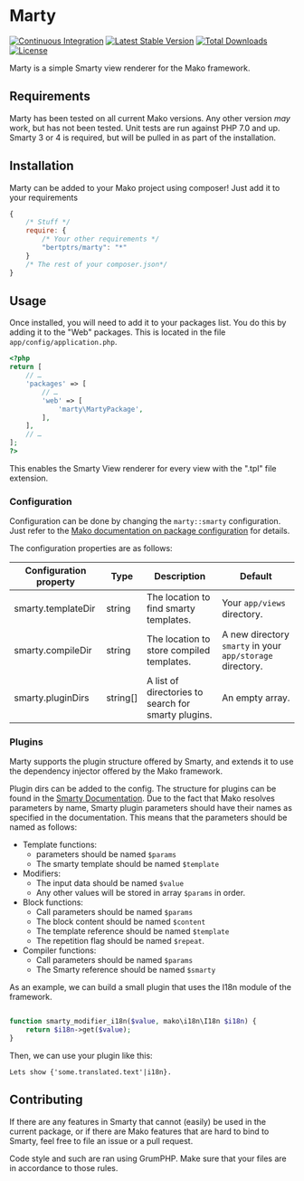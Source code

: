 # Marty

[![Continuous
Integration](https://github.com/bertptrs/marty/actions/workflows/ci.yml/badge.svg)](https://github.com/bertptrs/marty/actions/workflows/ci.yml)
[![Latest Stable
Version](https://poser.pugx.org/bertptrs/marty/v/stable)](https://packagist.org/packages/bertptrs/marty)
[![Total
Downloads](https://poser.pugx.org/bertptrs/marty/downloads)](https://packagist.org/packages/bertptrs/marty)
[![License](https://poser.pugx.org/bertptrs/marty/license)](https://packagist.org/packages/bertptrs/marty)

Marty is a simple Smarty view renderer for the Mako framework.

## Requirements

Marty has been tested on all current Mako versions. Any other version
_may_ work, but has not been tested. Unit tests are run against PHP 7.0
and up. Smarty 3 or 4 is required, but will be pulled in as part of the
installation.

## Installation

Marty can be added to your Mako project using composer! Just add it to your
requirements

```js
{
	/* Stuff */
	require: {
		/* Your other requirements */
		"bertptrs/marty": "*"
	}
	/* The rest of your composer.json*/
}
```

## Usage

Once installed, you will need to add it to your packages list. You do
this by adding it to the "Web" packages. This is located in the file
`app/config/application.php`.

```php
<?php
return [
	// …
	'packages' => [
		// …
		'web' => [
			'marty\MartyPackage',
		],
	],
	// …
];
?>
```

This enables the Smarty View renderer for every view with the ".tpl" file extension.


### Configuration

Configuration can be done by changing the `marty::smarty` configuration.
Just refer to the [Mako documentation on package
configuration](http://makoframework.com/docs/3.6/getting-started:configuration#cascading_configuration)
for details.

The configuration properties are as follows:

| Configuration property | Type     | Description                                         | Default                                                   |
| ---------------------- | -------- | --------------------------------------------------- | --------------------------------------------------------- |
| smarty.templateDir     | string   | The location to find smarty templates.              | Your `app/views` directory.                               |
| smarty.compileDir      | string   | The location to store compiled templates.           | A new directory `smarty` in your `app/storage` directory. |
| smarty.pluginDirs      | string[] | A list of directories to search for smarty plugins. | An empty array.                                           |

### Plugins

Marty supports the plugin structure offered by Smarty, and extends it to
use the dependency injector offered by the Mako framework.

Plugin dirs can be added to the config. The structure for plugins can be
found in the [Smarty Documentation](http://www.smarty.net/docs/en/). Due
to the fact that Mako resolves parameters by name, Smarty plugin
parameters should have their names as specified in the documentation.
This means that the parameters should be named as follows:

- Template functions:
    - parameters should be named `$params`
    - The smarty template should be named `$template`
- Modifiers:
    - The input data should be named `$value`
    - Any other values will be stored in array `$params` in order.
- Block functions:
    - Call parameters should be named `$params`
    - The block content should be named `$content`
    - The template reference should be named `$template`
    - The repetition flag should be named `$repeat`.
- Compiler functions:
    - Call parameters should be named `$params`
    - The Smarty reference should be named `$smarty`

As an example, we can build a small plugin that uses the I18n module of
the framework.

```php

function smarty_modifier_i18n($value, mako\i18n\I18n $i18n) {
    return $i18n->get($value);
}
```

Then, we can use your plugin like this:

```smarty
Lets show {'some.translated.text'|i18n}.
```

## Contributing

If there are any features in Smarty that cannot (easily) be used in the
current package, or if there are Mako features that are hard to bind to
Smarty, feel free to file an issue or a pull request.

Code style and such are ran using GrumPHP. Make sure that your files are
in accordance to those rules.

